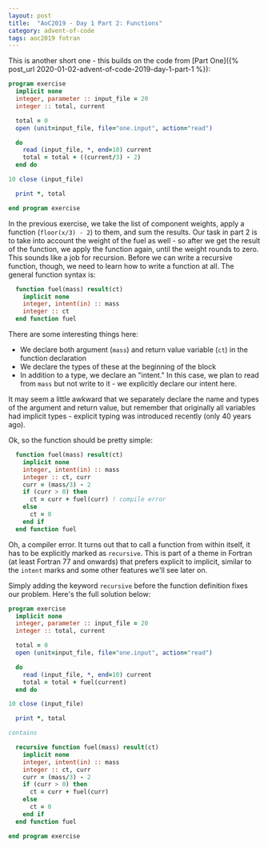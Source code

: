 ```yaml
---
layout: post
title:  "AoC2019 - Day 1 Part 2: Functions"
category: advent-of-code
tags: aoc2019 fotran
---
```

This is another short one - this builds on the code from [Part One]({% post_url 2020-01-02-advent-of-code-2019-day-1-part-1 %}):

```fortran
program exercise
  implicit none
  integer, parameter :: input_file = 20
  integer :: total, current

  total = 0
  open (unit=input_file, file="one.input", action="read")

  do
    read (input_file, *, end=10) current
    total = total + ((current/3) - 2)
  end do

10 close (input_file)

  print *, total

end program exercise
```

In the previous exercise, we take the list of component weights, apply a function (`floor(x/3) - 2`) to them, and sum the results. Our task in part 2 is to take into account the weight of the fuel as well - so after we get the result of the function, we apply the function again, until the weight rounds to zero. This sounds like a job for recursion. Before we can write a recursive function, though, we need to learn how to write a function at all. The general function syntax is:

```fortran
  function fuel(mass) result(ct)
    implicit none
    integer, intent(in) :: mass
    integer :: ct
  end function fuel
```

There are some interesting things here:
- We declare both argument (`mass`) and return value variable (`ct`) in the function declaration
- We declare the types of these at the beginning of the block
- In addition to a type, we declare an "intent." In this case, we plan to read from `mass` but not write to it - we explicitly declare our intent here.

It may seem a little awkward that we separately declare the name and types of the argument and return value, but remember that originally all variables had implicit types - explicit typing was introduced recently (only 40 years ago).

Ok, so the function should be pretty simple:

```fortran
  function fuel(mass) result(ct)
    implicit none
    integer, intent(in) :: mass
    integer :: ct, curr
    curr = (mass/3) - 2
    if (curr > 0) then
      ct = curr + fuel(curr) ! compile error
    else
      ct = 0
    end if
  end function fuel
```

Oh, a compiler error. It turns out that to call a function from within itself, it has to be explicitly marked as `recursive`. This is part of a theme in Fortran (at least Fortran 77 and onwards) that prefers explicit to implicit, similar to the `intent` marks and some other features we'll see later on.

Simply adding the keyword `recursive` before the function definition fixes our problem. Here's the full solution below:

```fortran
program exercise
  implicit none
  integer, parameter :: input_file = 20
  integer :: total, current

  total = 0
  open (unit=input_file, file="one.input", action="read")

  do
    read (input_file, *, end=10) current
    total = total + fuel(current)
  end do

10 close (input_file)

  print *, total

contains

  recursive function fuel(mass) result(ct)
    implicit none
    integer, intent(in) :: mass
    integer :: ct, curr
    curr = (mass/3) - 2
    if (curr > 0) then
      ct = curr + fuel(curr)
    else
      ct = 0
    end if
  end function fuel

end program exercise
```
